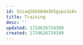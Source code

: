 ```yaml
---
id: 5zzaq5kb58dm3b5gspo3i6v
title: Training
desc: ''
updated: 1724626724389
created: 1724626724389
---
```

